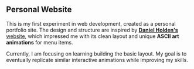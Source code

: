 ## Personal Website

This is my first experiment in web development, created as a personal portfolio site. The design and structure are inspired by **[Daniel Holden's](https://github.com/orangeduck)** [website](https://www.theorangeduck.com/), which impressed me with its clean layout and unique **ASCII art animations** for menu items.

Currently, I am focusing on learning building the basic layout. My goal is to eventually replicate similar interactive animations while improving my skills.